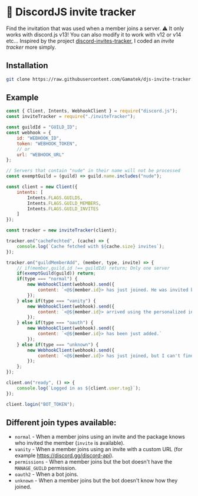 # 📧 DiscordJS invite tracker

Find the invitation that was used when a member joins a server. ⚠️ It only works with discord.js v13! You can also modify it to work with v12 or v14 etc...
Inspired by the project [discord-invites-tracker](https://github.com/Androz2091/discord-invites-tracker), I coded an *invite tracker* more simply.

## Installation
```bash
git clone https://raw.githubusercontent.com/Gamatek/djs-invite-tracker.git
```

## Example
```js
const { Client, Intents, WebhookClient } = require("discord.js");
const inviteTracker = require("./inviteTracker");

const guildId = "GUILD_ID";
const webhook = {
    id: "WEBHOOK_ID",
    token: "WEBHOOK_TOKEN",
    // or
    url: "WEBHOOK_URL"
};

// Servers that contain "nude" in their name will not be processed
const exemptGuild = (guild) => guild.name.includes("nude");

const client = new Client({
    intents: [
        Intents.FLAGS.GUILDS,
        Intents.FLAGS.GUILD_MEMBERS,
        Intents.FLAGS.GUILD_INVITES
    ]
});

const tracker = new inviteTracker(client);

tracker.on("cacheFechted", (cache) => {
    console.log(`Cache fetched with ${cache.size} invites`);
});

tracker.on("guildMemberAdd", (member, type, invite) => {
    // if(member.guild.id !== guildId) return; Only one server
    if(exemptGuild(guild)) return;
    if(type === "normal") {
        new WebhookClient(webhook).send({
            content: `<@${member.id}> has just joined. He was invited by **${invite.inviter.tag}**.`
        });
    } else if(type === "vanity") {
        new WebhookClient(webhook).send({
            content: `<@${member.id}> arrived using the personalized invitation.`
        });
    } else if(type === "oauth") {
        new WebhookClient(webhook).send({
            content: `<@${member.id}> has been just added.`
        });
    } else if(type === "unknown") {
        new WebhookClient(webhook).send({
            content: `<@${member.id}> has just joined, but I can't find out who invited him.`
        });
    };
});

client.on("ready", () => {
    console.log(`Logged in as ${client.user.tag}`);
});

client.login("BOT_TOKEN");
```

## Different join types available:
* `normal` - When a member joins using an invite and the package knows who invited the member (`invite` is available).
* `vanity` - When a member joins using an invite with a custom URL (for example https://discord.gg/discord-api).
* `permissions` - When a member joins but the bot doesn't have the `MANAGE_GUILD` permission.
* `oauth2` - When a bot joins.
* `unknown` - When a member joins but the bot doesn't know how they joined.
